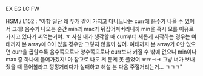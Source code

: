 EX EG LC FW 

HSM / L152 : "아항 일단 왜 두개 같이 가지고 다니느냐는 curr에 음수가 나올 수 있어서 그래! 음수가 나오는 순간 min과 max가 뒤집어져버리니까 min을 혹시 모를 이유로 가지고 있다가 써먹는거야. ㅎ 사실 내가 생각할 때 curr부터 새롭게 시작하는 경우는 여태까지 본 array에 0이 있을 경우만 그렇지 않을까 싶어. 여태까지 본 array가 0만 없으면 curr을 곱할수록 음수쪽으로나 양수쪽으로나 curr보다 커질 수 밖에 없으니 min이나 max 중 하나에 들어가겠지! 아 참고로 나도 저 문제 못 풀었어 ㅠㅠㅋㅋ 그냥 너가 보내줬을 때 풀어볼라고 낑낑거리다가 실패하고 해설 본 다음 주절거리는거... ㅋㅋㅋ"


